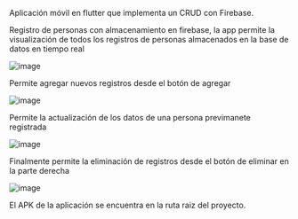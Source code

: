 Aplicación móvil en flutter que implementa un CRUD con Firebase.

Registro de personas con almacenamiento en firebase, la app permite la visualización de todos los registros de personas almacenados en la base de datos en tiempo real

![image](https://user-images.githubusercontent.com/74626089/218317823-3704a92d-bac3-4d73-9054-20331b689c9b.png)

Permite agregar nuevos registros desde el botón de agregar

![image](https://user-images.githubusercontent.com/74626089/218317874-289470ce-862a-43f0-ade4-c04141319733.png)

Permite la actualización de los datos de una persona previmanete registrada

![image](https://user-images.githubusercontent.com/74626089/218317949-c9ba6a07-8740-4526-bc82-a767c7705788.png)

Finalmente permite la eliminación de registros desde el botón de eliminar en la parte derecha

![image](https://user-images.githubusercontent.com/74626089/218317994-f48ea539-ac8f-437e-9ce6-1204779f9516.png)

El APK de la aplicación se encuentra en la ruta raiz del proyecto.
